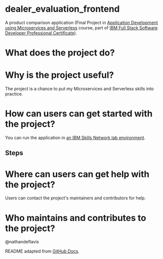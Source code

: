 # dealer_evaluation_frontend
A product comparison application (Final Project in [Application Development using Microservices and Serverless](https://www.coursera.org/learn/applications-development-microservices-serverless-openshift) course, part of [IBM Full Stack Software Developer Professional Certificate](https://www.coursera.org/professional-certificates/ibm-full-stack-cloud-developer)).

# What does the project do?

# Why is the project useful?
The project is a chance to put my Microservices and Serverless skills into practice.

# How can users can get started with the project?
You can run the application in [an IBM Skills Network lab environment](https://skills.network).

## Steps

# Where can users can get help with the project?
Users can contact the project's maintainers and contributors for help.

# Who maintains and contributes to the project?
@nathandeflavis

README adapted from [GitHub Docs](https://docs.github.com/en/repositories/managing-your-repositorys-settings-and-features/customizing-your-repository/about-readmes).
